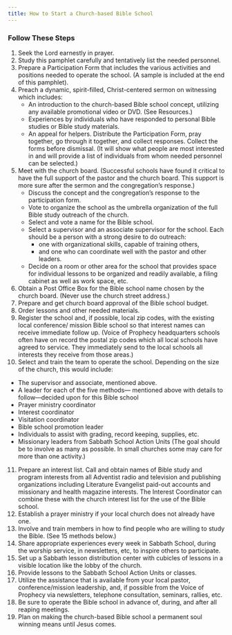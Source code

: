 ```yaml
---
title: How to Start a Church-based Bible School
---
```


### Follow These Steps

1. Seek the Lord earnestly in prayer.
2. Study this pamphlet carefully and tentatively list the needed personnel.
3. Prepare a Participation Form that includes the various activities and positions needed to operate the school. (A sample is included at the end of this pamphlet).
4. Preach a dynamic, spirit-filled, Christ-centered sermon on witnessing which includes:
   - An introduction to the church-based Bible school concept, utilizing any available promotional video or DVD. (See Resources.)
   - Experiences by individuals who have responded to personal Bible studies or Bible study materials.
   - An appeal for helpers. Distribute the Participation Form, pray together, go through it together, and collect responses. Collect the forms before dismissal. (It will show what people are most interested in and will provide a list of individuals from whom needed personnel can be selected.)
5. Meet with the church board. (Successful schools have found it critical to have the full support of the pastor and the church board. This support is more sure after the sermon and the congregation’s response.)
   - Discuss the concept and the congregation’s response to the participation form.
   - Vote to organize the school as the umbrella organization of the full Bible study outreach of the church.
   - Select and vote a name for the Bible school.
   - Select a supervisor and an associate supervisor for the school. Each should be a person with a strong desire to do outreach:
     - one with organizational skills, capable of training others,
     - and one who can coordinate well with the pastor and other leaders.
   - Decide on a room or other area for the school that provides space for individual lessons to be organized and readily available, a filing cabinet as well as work space, etc.
6. Obtain a Post Office Box for the Bible school name chosen by the church board. (Never use the church street address.)
7. Prepare and get church board approval of the Bible school budget.
8. Order lessons and other needed materials.
9. Register the school and, if possible, local zip codes, with the existing local conference/ mission Bible school so that interest names can receive immediate follow up. (Voice of Prophecy headquarters schools often have on record the postal zip codes which all local schools have agreed to service. They immediately send to the local schools all interests they receive from those areas.)
10. Select and train the team to operate the school. Depending on the size of the church, this would include:
   - The supervisor and associate, mentioned above.
   - A leader for each of the five methods— mentioned above with details to follow—decided upon for this Bible school
   - Prayer ministry coordinator
   - Interest coordinator
   - Visitation coordinator
   - Bible school promotion leader
   - Individuals to assist with grading, record keeping, supplies, etc.
   - Missionary leaders from Sabbath School Action Units (The goal should be to involve as many as possible. In small churches some may care for more than one activity.)
11. Prepare an interest list. Call and obtain names of Bible study and program interests from all Adventist radio and television and publishing organizations including Literature Evangelist paid-out accounts and missionary and health magazine interests. The Interest Coordinator can combine these with the church interest list for the use of the Bible school.
12. Establish a prayer ministry if your local church does not already have one.
13. Involve and train members in how to find people who are willing to study the Bible. (See 15 methods below.)
14. Share appropriate experiences every week in Sabbath School, during the worship service, in newsletters, etc, to inspire others to participate.
15. Set up a Sabbath lesson distribution center with cubicles of lessons in a visible location like the lobby of the church.
16. Provide lessons to the Sabbath School Action Units or classes.
17. Utilize the assistance that is available from your local pastor, conference/mission leadership, and, if possible from the Voice of Prophecy via newsletters, telephone consultation, seminars, rallies, etc.
18. Be sure to operate the Bible school in advance of, during, and after all reaping meetings.
19. Plan on making the church-based Bible school a permanent soul winning means until Jesus comes.